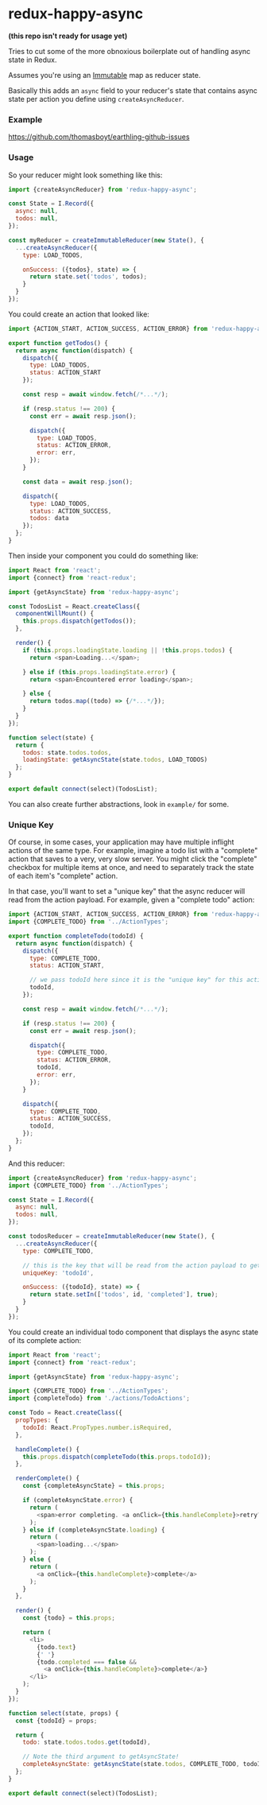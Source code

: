 # redux-happy-async

**(this repo isn't ready for usage yet)**

Tries to cut some of the more obnoxious boilerplate out of handling async state in Redux.

Assumes you're using an [Immutable](https://facebook.github.io/immutable-js/) map as reducer state.

Basically this adds an `async` field to your reducer's state that contains async state per action you define using `createAsyncReducer`.

### Example

https://github.com/thomasboyt/earthling-github-issues

### Usage

So your reducer might look something like this:

```js
import {createAsyncReducer} from 'redux-happy-async';

const State = I.Record({
  async: null,
  todos: null,
});

const myReducer = createImmutableReducer(new State(), {
  ...createAsyncReducer({
    type: LOAD_TODOS,

    onSuccess: ({todos}, state) => {
      return state.set('todos', todos);
    }
  }
});
```

You could create an action that looked like:

```js
import {ACTION_START, ACTION_SUCCESS, ACTION_ERROR} from 'redux-happy-async';

export function getTodos() {
  return async function(dispatch) {
    dispatch({
      type: LOAD_TODOS,
      status: ACTION_START
    });

    const resp = await window.fetch(/*...*/);

    if (resp.status !== 200) {
      const err = await resp.json();

      dispatch({
        type: LOAD_TODOS,
        status: ACTION_ERROR,
        error: err,
      });
    }

    const data = await resp.json();

    dispatch({
      type: LOAD_TODOS,
      status: ACTION_SUCCESS,
      todos: data
    });
  };
}
```

Then inside your component you could do something like:

```js
import React from 'react';
import {connect} from 'react-redux';

import {getAsyncState} from 'redux-happy-async';

const TodosList = React.createClass({
  componentWillMount() {
    this.props.dispatch(getTodos());
  },

  render() {
    if (this.props.loadingState.loading || !this.props.todos) {
      return <span>Loading...</span>;

    } else if (this.props.loadingState.error) {
      return <span>Encountered error loading</span>;

    } else {
      return todos.map((todo) => {/*...*/});
    }
  }
});

function select(state) {
  return {
    todos: state.todos.todos,
    loadingState: getAsyncState(state.todos, LOAD_TODOS)
  };
}

export default connect(select)(TodosList);
```

You can also create further abstractions, look in `example/` for some.

### Unique Key

Of course, in some cases, your application may have multiple inflight actions of the same type. For example, imagine a todo list with a "complete" action that saves to a very, very slow server. You might click the "complete" checkbox for multiple items at once, and need to separately track the state of each item's "complete" action.

In that case, you'll want to set a "unique key" that the async reducer will read from the action payload. For example, given a "complete todo" action:

```js
import {ACTION_START, ACTION_SUCCESS, ACTION_ERROR} from 'redux-happy-async';
import {COMPLETE_TODO} from '../ActionTypes';

export function completeTodo(todoId) {
  return async function(dispatch) {
    dispatch({
      type: COMPLETE_TODO,
      status: ACTION_START,

      // we pass todoId here since it is the "unique key" for this action
      todoId,
    });

    const resp = await window.fetch(/*...*/);

    if (resp.status !== 200) {
      const err = await resp.json();

      dispatch({
        type: COMPLETE_TODO,
        status: ACTION_ERROR,
        todoId,
        error: err,
      });
    }

    dispatch({
      type: COMPLETE_TODO,
      status: ACTION_SUCCESS,
      todoId,
    });
  };
}
```

And this reducer:

```js
import {createAsyncReducer} from 'redux-happy-async';
import {COMPLETE_TODO} from '../ActionTypes';

const State = I.Record({
  async: null,
  todos: null,
});

const todosReducer = createImmutableReducer(new State(), {
  ...createAsyncReducer({
    type: COMPLETE_TODO,

    // this is the key that will be read from the action payload to get the unique ID
    uniqueKey: 'todoId',

    onSuccess: ({todoId}, state) => {
      return state.setIn(['todos', id, 'completed'], true);
    }
  }
});
```

You could create an individual todo component that displays the async state of its complete action:

```js
import React from 'react';
import {connect} from 'react-redux';

import {getAsyncState} from 'redux-happy-async';

import {COMPLETE_TODO} from '../ActionTypes';
import {completeTodo} from './actions/TodoActions';

const Todo = React.createClass({
  propTypes: {
    todoId: React.PropTypes.number.isRequired,
  },

  handleComplete() {
    this.props.dispatch(completeTodo(this.props.todoId));
  },

  renderComplete() {
    const {completeAsyncState} = this.props;

    if (completeAsyncState.error) {
      return (
        <span>error completing. <a onClick={this.handleComplete}>retry?</a>
      );
    } else if (completeAsyncState.loading) {
      return (
        <span>loading...</span>
      );
    } else {
      return (
        <a onClick={this.handleComplete}>complete</a>
      );
    }
  },

  render() {
    const {todo} = this.props;

    return (
      <li>
        {todo.text}
        {' '}
        {todo.completed === false &&
          <a onClick={this.handleComplete}>complete</a>}
      </li>
    );
  }
});

function select(state, props) {
  const {todoId} = props;

  return {
    todo: state.todos.todos.get(todoId),

    // Note the third argument to getAsyncState!
    completeAsyncState: getAsyncState(state.todos, COMPLETE_TODO, todoId)
  };
}

export default connect(select)(TodosList);
```
